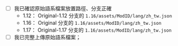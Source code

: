 - [ ] 我已確認原始語系檔案放置路徑、分支正確
    - 1.12： Original-1.12 分支的 `1.16/assets/ModID/lang/zh_tw.json`
    - 1.16： Original 分支的 `1.16/assets/ModID/lang/zh_tw.json`
    - 1.17： Original-1.17 分支的 `1.16/assets/ModID/lang/zh_tw.json`
- [ ] 我已完整上傳原始語系檔案；
